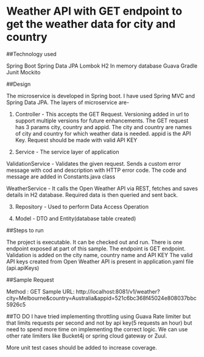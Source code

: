 # Weather API with GET endpoint to get the weather data for city and country


##Technology used


Spring Boot
Spring Data JPA
Lombok
H2 In memory database
Guava
Gradle
Junit
Mockito



##Design

The microservice is developed in Spring boot. I have used Spring MVC and Spring Data JPA.
The layers of microservice are-

1. Controller - This accepts the GET Request. 
   Versioning added in url to support multiple versions for future enhancements.
   The GET request has 3 params city, country and appid.
   The city and country are names of city and country for which weather data is needed. 
   appid is the API Key.
   Request should be made with valid API KEY
   
2. Service - The service layer of application

ValidationService - Validates the given request. Sends a custom error message with cod and description with HTTP error code.
   The code and message are added in Constants.java class 

WeatherService - It calls the Open Weather API via REST, fetches and saves details in H2 database.
   Required data is then queried and sent back.
   
3. Repository - Used to perform Data Access Operation

4. Model - DTO and Entity(database table created)



##Steps to run

The project is executable. It can be checked out and run.
There is one endpoint exposed at part of this sample.
The endpoint is GET endpoint.
Validation is added on the city name, country name and API KEY
The valid API keys created from Open Weather API is present in application.yaml file (api.apiKeys)

##Sample Request


Method : GET
Sample URL: http://localhost:8081/v1/weather?city=Melbourne&country=Australia&appid=521c6bc368f45024e808037bbc5926c5

##TO DO
I have tried implementing throttling using Guava Rate limiter but that limits requests per second and not by api
key(5 requests an hour) but need to spend more time on implementing the correct logic.
We can use other rate limiters like Bucket4j or spring cloud gateway or Zuul.

More unit test cases should be added to increase coverage.




